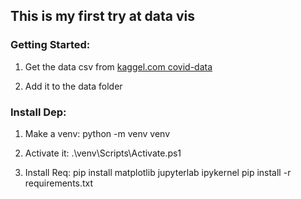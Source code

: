 ## This is my first try at data vis

### Getting Started:
1. Get the data csv from
[kaggel.com covid-data](https://www.kaggle.com/sudalairajkumar/novel-corona-virus-2019-dataset)

2. Add it to the data folder

### Install Dep:
1. Make a venv:
    python -m venv venv

2. Activate it:
    .\venv\Scripts\Activate.ps1

3. Install Req:
    pip install matplotlib jupyterlab ipykernel
    pip install -r requirements.txt
